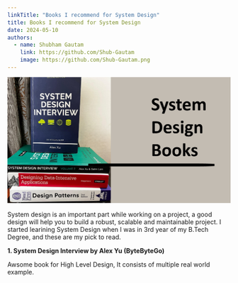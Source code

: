 ```yaml
---
linkTitle: "Books I recommend for System Design"
title: Books I recommend for System Design
date: 2024-05-10
authors:
  - name: Shubham Gautam
    link: https://github.com/Shub-Gautam
    image: https://github.com/Shub-Gautam.png
---
```



![alt text](<WhatsApp Image 2024-06-12 at 12.08.47 AM.jpeg>)

System design is an important part while working on a project, a good design will help you to build a robust, scalable and maintainable project. I started learining System Design when I was in 3rd year of my B.Tech Degree, and these are my pick to read.

**1. System Design Interview by Alex Yu (ByteByteGo)**

Awsome book for High Level Design, It consists of multiple real world example.